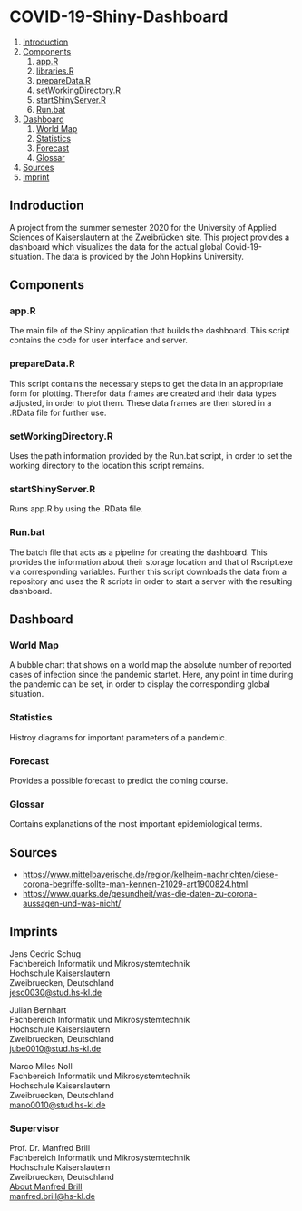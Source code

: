 # COVID-19-Shiny-Dashboard

1. [Introduction](#indroduction)
1. [Components](#components)
    1. [app.R](#app)
    1. [libraries.R](#libraries)
    1. [prepareData.R](#data)
    1. [setWorkingDirectory.R](#wd)
    1. [startShinyServer.R](#server)
    1. [Run.bat](#run)
1. [Dashboard](#dashboard)
    1. [World Map](#world_map)
    1. [Statistics](#statistics)
    1. [Forecast](#forecast)
    1. [Glossar](#glossar)
1. [Sources](#sources)
1. [Imprint](#imprints)

<a name="introduction"></a>
## Indroduction
A project from the summer semester 2020 for the University of Applied Sciences of Kaiserslautern at the Zweibrücken site. This project provides a dashboard which visualizes the data for the actual global Covid-19-situation. The data is provided by the John Hopkins University.

<a name="components"></a>
## Components

<a name="app"></a>
### app.R
The main file of the Shiny application that builds the dashboard. This script contains the code for user interface and server.

<a name="data"></a>
### prepareData.R
This script contains the necessary steps to get the data in an appropriate form for plotting. Therefor data frames are created and their data types adjusted, in order to plot them. These data frames are then stored in a .RData file for further use.

<a name="wd"></a>
### setWorkingDirectory.R
Uses the path information provided by the Run.bat script, in order to set the working directory to the location this script remains.

<a name="server"></a>
### startShinyServer.R
Runs app.R by using the .RData file.

<a name="run"></a>
### Run.bat
The batch file that acts as a pipeline for creating the dashboard. This provides the information about their storage location and that of Rscript.exe via corresponding variables. Further this script downloads the data from a repository and uses the R scripts in order to start a server with the resulting dashboard.

<a name="dashboard"></a>
## Dashboard

<a name="world_map"></a>
### World Map
A bubble chart that shows on a world map the absolute number of reported cases of infection since the pandemic startet. Here, any point in time during the pandemic can be set, in order to display the corresponding global situation.

<a name="statistics"></a>
### Statistics
Histroy diagrams for important parameters of a pandemic.

<a name="forecast"></a>
### Forecast
Provides a possible forecast to predict the coming course.

<a name="glossar"></a>
### Glossar
Contains explanations of the most important epidemiological terms.

<a name="sources"></a>
## Sources
* https://www.mittelbayerische.de/region/kelheim-nachrichten/diese-corona-begriffe-sollte-man-kennen-21029-art1900824.html
* https://www.quarks.de/gesundheit/was-die-daten-zu-corona-aussagen-und-was-nicht/

<a name="imprints"></a>
## Imprints

Jens Cedric Schug   
Fachbereich Informatik und Mikrosystemtechnik   
Hochschule Kaiserslautern  
Zweibruecken, Deutschland  
<a href="mailto:jesc0030@stud.hs-kl.de">jesc0030@stud.hs-kl.de</a>  
             
  
               
Julian Bernhart  
Fachbereich Informatik und Mikrosystemtechnik  
Hochschule Kaiserslautern  
Zweibruecken, Deutschland    
<a href="mailto:jube0010@stud.hs-kl.de">jube0010@stud.hs-kl.de</a>  
  
  
  
Marco Miles Noll  
Fachbereich Informatik und Mikrosystemtechnik  
Hochschule Kaiserslautern  
Zweibruecken, Deutschland  
<a href="mailto:mano0010@stud.hs-kl.de">mano0010@stud.hs-kl.de</a>  
             

             
### Supervisor   
             

             
Prof. Dr. Manfred Brill   
Fachbereich Informatik und Mikrosystemtechnik   
Hochschule Kaiserslautern   
Zweibruecken, Deutschland   
<a href="https://www.hs-kl.de/hochschule/profil/personenverzeichnis/detailanzeige-personen/person/manfred-brill">About Manfred Brill</a>  
<a href="mailto:manfred.brill@hs-kl.de">manfred.brill@hs-kl.de</a>  
             
             


